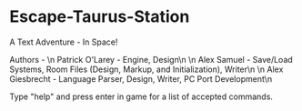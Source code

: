 # Escape-Taurus-Station
A Text Adventure - In Space!

Authors - 
\n  Patrick O'Larey - Engine, Design\n
\n  Alex Samuel - Save/Load Systems, Room Files (Design, Markup, and Initialization), Writer\n
\n  Alex Giesbrecht - Language Parser, Design, Writer, PC Port Development\n

Type "help" and press enter in game for a list of accepted commands. 
